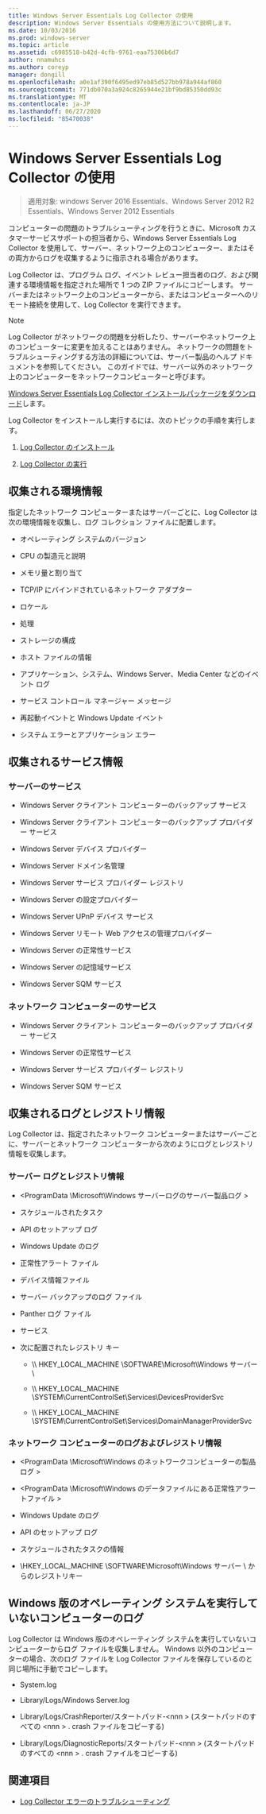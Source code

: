 ```yaml
---
title: Windows Server Essentials Log Collector の使用
description: Windows Server Essentials の使用方法について説明します。
ms.date: 10/03/2016
ms.prod: windows-server
ms.topic: article
ms.assetid: c6985518-b42d-4cfb-9761-eaa75306b6d7
author: nnamuhcs
ms.author: coreyp
manager: dongill
ms.openlocfilehash: a0e1af390f6495ed97eb85d527bb978a944af860
ms.sourcegitcommit: 771db070a3a924c8265944e21bf9bd85350dd93c
ms.translationtype: MT
ms.contentlocale: ja-JP
ms.lasthandoff: 06/27/2020
ms.locfileid: "85470038"
---
```

# <a name="use-the-windows-server-essentials-log-collector"></a>Windows Server Essentials Log Collector の使用

>適用対象: windows Server 2016 Essentials、Windows Server 2012 R2 Essentials、Windows Server 2012 Essentials

コンピューターの問題のトラブルシューティングを行うときに、Microsoft カスタマーサービスサポートの担当者から、Windows Server Essentials Log Collector を使用して、サーバー、ネットワーク上のコンピューター、またはその両方からログを収集するように指示される場合があります。

 Log Collector は、プログラム ログ、イベント レビュー担当者のログ、および関連する環境情報を指定された場所で 1 つの ZIP ファイルにコピーします。 サーバーまたはネットワーク上のコンピューターから、またはコンピューターへのリモート接続を使用して、Log Collector を実行できます。

> [!NOTE]
>Log Collector がネットワークの問題を分析したり、サーバーやネットワーク上のコンピューターに変更を加えることはありません。 ネットワークの問題をトラブルシューティングする方法の詳細については、サーバー製品のヘルプ ドキュメントを参照してください。
>このガイドでは、サーバー以外のネットワーク上のコンピューターをネットワークコンピューターと呼びます。
>
>[Windows Server Essentials Log Collector インストールパッケージをダウンロード](https://www.microsoft.com/download/details.aspx?id=34821)します。

 Log Collector をインストールし実行するには、次のトピックの手順を実行します。

1. [Log Collector のインストール](../support/Install-the-Windows-Server-Essentials-Log-Collector.md)

2. [Log Collector の実行](../support/Run-the-Windows-Server-Essentials-Log-Collector.md)


## <a name="environment-information-collected"></a>収集される環境情報
 指定したネットワーク コンピューターまたはサーバーごとに、Log Collector は次の環境情報を収集し、ログ コレクション ファイルに配置します。

-   オペレーティング システムのバージョン

-   CPU の製造元と説明

-   メモリ量と割り当て

-   TCP/IP にバインドされているネットワーク アダプター

-   ロケール

-   処理

-   ストレージの構成

-   ホスト ファイルの情報

-   アプリケーション、システム、Windows Server、Media Center などのイベント ログ

-   サービス コントロール マネージャー メッセージ

-   再起動イベントと Windows Update イベント

-   システム エラーとアプリケーション エラー

## <a name="services-information-collected"></a>収集されるサービス情報

### <a name="server-services"></a>サーバーのサービス

-   Windows Server クライアント コンピューターのバックアップ サービス

-   Windows Server クライアント コンピューターのバックアップ プロバイダー サービス

-   Windows Server デバイス プロバイダー

-   Windows Server ドメイン名管理

-   Windows Server サービス プロバイダー レジストリ

-   Windows Server の設定プロバイダー

-   Windows Server UPnP デバイス サービス

-   Windows Server リモート Web アクセスの管理プロバイダー

-   Windows Server の正常性サービス

-   Windows Server の記憶域サービス

-   Windows Server SQM サービス

### <a name="network-computer-services"></a>ネットワーク コンピューターのサービス

-   Windows Server クライアント コンピューターのバックアップ プロバイダー サービス

-   Windows Server の正常性サービス

-   Windows Server サービス プロバイダー レジストリ

-   Windows Server SQM サービス

## <a name="logs-and-registry-information-collected"></a>収集されるログとレジストリ情報
 Log Collector は、指定されたネットワーク コンピューターまたはサーバーごとに、サーバーとネットワーク コンピューターから次のようにログとレジストリ情報を収集します。

### <a name="server-logs-and-registry-information"></a>サーバー ログとレジストリ情報

-   <ProgramData \Microsoft\Windows サーバーログのサーバー製品ログ \>

-   スケジュールされたタスク

-   API のセットアップ ログ

-   Windows Update のログ

-   正常性アラート ファイル

-   デバイス情報ファイル

-   サーバー バックアップのログ ファイル

-   Panther ログ ファイル

-   サービス

-   次に配置されたレジストリ キー

    -   \\\ HKEY_LOCAL_MACHINE \SOFTWARE\Microsoft\Windows サーバー \

    -   \\\ HKEY_LOCAL_MACHINE \SYSTEM\CurrentControlSet\Services\DevicesProviderSvc

    -   \\\ HKEY_LOCAL_MACHINE \SYSTEM\CurrentControlSet\Services\DomainManagerProviderSvc

### <a name="network-computer-logs-and-registry-information"></a>ネットワーク コンピューターのログおよびレジストリ情報

-   <ProgramData \Microsoft\Windows のネットワークコンピューターの製品ログ \>

-   <ProgramData \Microsoft\Windows のデータファイルにある正常性アラートファイル \>

-   Windows Update のログ

-   API のセットアップ ログ

-   スケジュールされたタスクの情報

-   \\HKEY_LOCAL_MACHINE \SOFTWARE\Microsoft\Windows サーバー \ からのレジストリキー

## <a name="logs-for-computers-that-do-not-run-a-version-of-the-windows-operating-system"></a>Windows 版のオペレーティング システムを実行していないコンピューターのログ
 Log Collector は Windows 版のオペレーティング システムを実行していないコンピューターからログ ファイルを収集しません。 Windows 以外のコンピューターの場合、次のログ ファイルを Log Collector ファイルを保存しているのと同じ場所に手動でコピーします。

-   System.log

-   Library/Logs/Windows Server.log

-   Library/Logs/CrashReporter/スタートパッド-<nnn \> (スタートパッドのすべての <nnn \> . crash ファイルをコピーする)

-   Library/Logs/DiagnosticReports/スタートパッド-<nnn \> (スタートパッドのすべての <nnn \> . crash ファイルをコピーする)

## <a name="see-also"></a>関連項目

-   [Log Collector エラーのトラブルシューティング](../support/Troubleshoot-Windows-Server-Essentials-Log-Collector-Errors.md)

